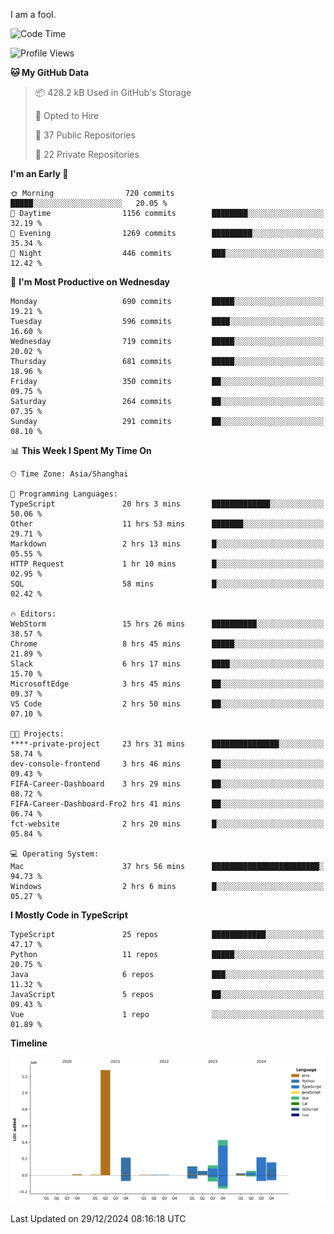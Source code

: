 I am a fool.

<!--START_SECTION:waka-->
![Code Time](http://img.shields.io/badge/Code%20Time-2%2C348%20hrs%2048%20mins-blue)

![Profile Views](http://img.shields.io/badge/Profile%20Views-0-blue)

**🐱 My GitHub Data** 

> 📦 428.2 kB Used in GitHub's Storage 
 > 
> 💼 Opted to Hire
 > 
> 📜 37 Public Repositories 
 > 
> 🔑 22 Private Repositories 
 > 
**I'm an Early 🐤** 

```text
🌞 Morning                720 commits         █████░░░░░░░░░░░░░░░░░░░░   20.05 % 
🌆 Daytime                1156 commits        ████████░░░░░░░░░░░░░░░░░   32.19 % 
🌃 Evening                1269 commits        █████████░░░░░░░░░░░░░░░░   35.34 % 
🌙 Night                  446 commits         ███░░░░░░░░░░░░░░░░░░░░░░   12.42 % 
```
📅 **I'm Most Productive on Wednesday** 

```text
Monday                   690 commits         █████░░░░░░░░░░░░░░░░░░░░   19.21 % 
Tuesday                  596 commits         ████░░░░░░░░░░░░░░░░░░░░░   16.60 % 
Wednesday                719 commits         █████░░░░░░░░░░░░░░░░░░░░   20.02 % 
Thursday                 681 commits         █████░░░░░░░░░░░░░░░░░░░░   18.96 % 
Friday                   350 commits         ██░░░░░░░░░░░░░░░░░░░░░░░   09.75 % 
Saturday                 264 commits         ██░░░░░░░░░░░░░░░░░░░░░░░   07.35 % 
Sunday                   291 commits         ██░░░░░░░░░░░░░░░░░░░░░░░   08.10 % 
```


📊 **This Week I Spent My Time On** 

```text
🕑︎ Time Zone: Asia/Shanghai

💬 Programming Languages: 
TypeScript               20 hrs 3 mins       █████████████░░░░░░░░░░░░   50.06 % 
Other                    11 hrs 53 mins      ███████░░░░░░░░░░░░░░░░░░   29.71 % 
Markdown                 2 hrs 13 mins       █░░░░░░░░░░░░░░░░░░░░░░░░   05.55 % 
HTTP Request             1 hr 10 mins        █░░░░░░░░░░░░░░░░░░░░░░░░   02.95 % 
SQL                      58 mins             █░░░░░░░░░░░░░░░░░░░░░░░░   02.42 % 

🔥 Editors: 
WebStorm                 15 hrs 26 mins      ██████████░░░░░░░░░░░░░░░   38.57 % 
Chrome                   8 hrs 45 mins       █████░░░░░░░░░░░░░░░░░░░░   21.89 % 
Slack                    6 hrs 17 mins       ████░░░░░░░░░░░░░░░░░░░░░   15.70 % 
MicrosoftEdge            3 hrs 45 mins       ██░░░░░░░░░░░░░░░░░░░░░░░   09.37 % 
VS Code                  2 hrs 50 mins       ██░░░░░░░░░░░░░░░░░░░░░░░   07.10 % 

🐱‍💻 Projects: 
****-private-project     23 hrs 31 mins      ███████████████░░░░░░░░░░   58.74 % 
dev-console-frontend     3 hrs 46 mins       ██░░░░░░░░░░░░░░░░░░░░░░░   09.43 % 
FIFA-Career-Dashboard    3 hrs 29 mins       ██░░░░░░░░░░░░░░░░░░░░░░░   08.72 % 
FIFA-Career-Dashboard-Fro2 hrs 41 mins       ██░░░░░░░░░░░░░░░░░░░░░░░   06.74 % 
fct-website              2 hrs 20 mins       █░░░░░░░░░░░░░░░░░░░░░░░░   05.84 % 

💻 Operating System: 
Mac                      37 hrs 56 mins      ████████████████████████░   94.73 % 
Windows                  2 hrs 6 mins        █░░░░░░░░░░░░░░░░░░░░░░░░   05.27 % 
```

**I Mostly Code in TypeScript** 

```text
TypeScript               25 repos            ████████████░░░░░░░░░░░░░   47.17 % 
Python                   11 repos            █████░░░░░░░░░░░░░░░░░░░░   20.75 % 
Java                     6 repos             ███░░░░░░░░░░░░░░░░░░░░░░   11.32 % 
JavaScript               5 repos             ██░░░░░░░░░░░░░░░░░░░░░░░   09.43 % 
Vue                      1 repo              ░░░░░░░░░░░░░░░░░░░░░░░░░   01.89 % 
```



**Timeline**

![Lines of Code chart](https://raw.githubusercontent.com/VeejaLiu/VeejaLiu/master/assets/bar_graph.png)


 Last Updated on 29/12/2024 08:16:18 UTC
<!--END_SECTION:waka-->
